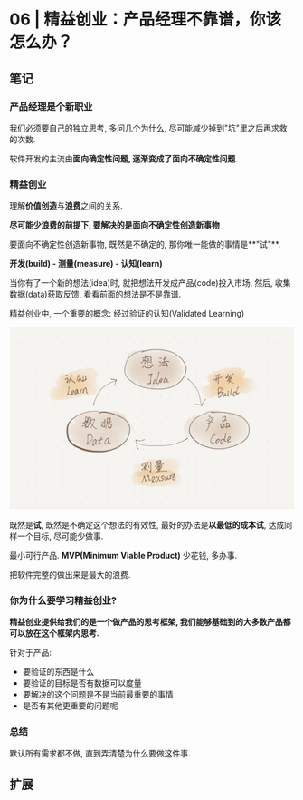 # 06 | 精益创业：产品经理不靠谱，你该怎么办？

## 笔记

### 产品经理是个新职业

我们必须要自己的独立思考, 多问几个为什么, 尽可能减少掉到"坑"里之后再求救的次数.

软件开发的主流由**面向确定性问题, 逐渐变成了面向不确定性问题**.

### 精益创业

理解**价值创造**与**浪费**之间的关系.

**尽可能少浪费的前提下, 要解决的是面向不确定性创造新事物**

要面向不确定性创造新事物, 既然是不确定的, 那你唯一能做的事情是**"试"**.

**开发(build) - 测量(measure) - 认知(learn)**

当你有了一个新的想法(idea)时, 就把想法开发成产品(code)投入市场, 然后, 收集数据(data)获取反馈, 看看前面的想法是不是靠谱.

精益创业中, 一个重要的概念: 经过验证的认知(Validated Learning)

![MacDown logo](./img/06_01.jpg)

既然是**试**, 既然是不确定这个想法的有效性, 最好的办法是**以最低的成本试**, 达成同样一个目标, 尽可能少做事.

最小可行产品. **MVP(Minimum Viable Product)** 少花钱, 多办事.

把软件完整的做出来是最大的浪费.

### 你为什么要学习精益创业?

**精益创业提供给我们的是一个做产品的思考框架, 我们能够基础到的大多数产品都可以放在这个框架内思考.**

针对于产品:

* 要验证的东西是什么
* 要验证的目标是否有数据可以度量
* 要解决的这个问题是不是当前最重要的事情
* 是否有其他更重要的问题呢

### 总结

默认所有需求都不做, 直到弄清楚为什么要做这件事.

## 扩展